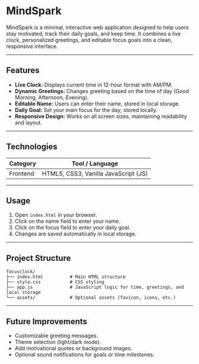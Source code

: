 # MindSpark

MindSpark is a minimal, interactive web application designed to help users stay motivated, track their daily goals, and keep time. It combines a live clock, personalized greetings, and editable focus goals into a clean, responsive interface.

---

## Features

- **Live Clock:** Displays current time in 12-hour format with AM/PM.  
- **Dynamic Greetings:** Changes greeting based on the time of day (Good Morning, Afternoon, Evening).  
- **Editable Name:** Users can enter their name, stored in local storage.  
- **Daily Goal:** Set your main focus for the day; stored locally.  
- **Responsive Design:** Works on all screen sizes, maintaining readability and layout.

---

## Technologies

| Category | Tool / Language |
|----------|----------------|
| Frontend | HTML5, CSS3, Vanilla JavaScript (JS) |

---

## Usage

1. Open `index.html` in your browser.  
2. Click on the name field to enter your name.  
3. Click on the focus field to enter your daily goal.  
4. Changes are saved automatically in local storage.

---

## Project Structure

```
focusclock/
├── index.html          # Main HTML structure
├── style.css           # CSS styling
├── app.js              # JavaScript logic for time, greetings, and local storage
└── assets/             # Optional assets (favicon, icons, etc.)
```

---

## Future Improvements

- Customizable greeting messages.  
- Theme selection (light/dark mode).  
- Add motivational quotes or background images.  
- Optional sound notifications for goals or time milestones.
